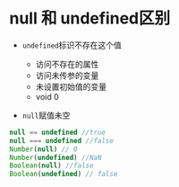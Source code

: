 # null 和 undefined区别

- `undefined`标识不存在这个值

  - 访问不存在的属性
  - 访问未传参的变量
  - 未设置初始值的变量
  - void 0
- `null`赋值未空



```js
null == undefined //true
null === undefined //false
Number(null) // 0
Number(undefined) //NaN
Boolean(null) //false
Boolean(undefined) // false
```

